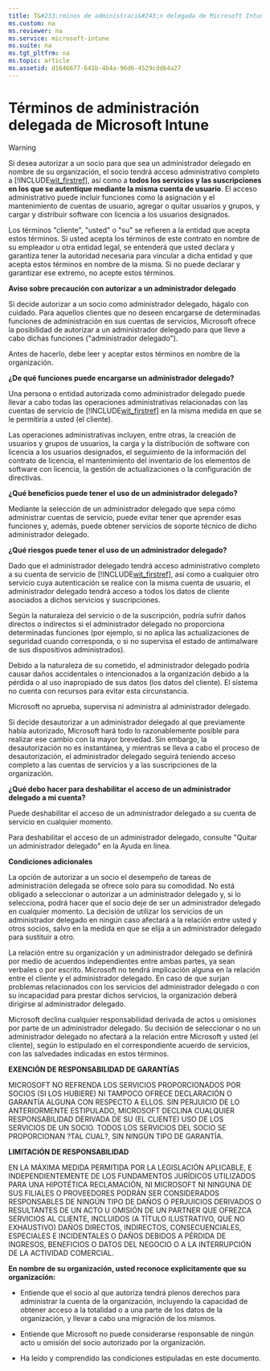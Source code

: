 ```yaml
---
title: T&#233;rminos de administraci&#243;n delegada de Microsoft Intune
ms.custom: na
ms.reviewer: na
ms.service: microsoft-intune
ms.suite: na
ms.tgt_pltfrm: na
ms.topic: article
ms.assetid: d1646677-641b-4b4a-96d6-4529cdd64a27
---
```

# T&#233;rminos de administraci&#243;n delegada de Microsoft Intune
> [!WARNING]
> Si desea autorizar a un socio para que sea un administrador delegado en nombre de su organización, el socio tendrá acceso administrativo completo a [!INCLUDE[wit_firstref](../Token/wit_firstref_md.md)], así como a **todos los servicios y las suscripciones en los que se autentique mediante la misma cuenta de usuario**.  El acceso administrativo puede incluir funciones como la asignación y el mantenimiento de cuentas de usuario, agregar o quitar usuarios y grupos, y cargar y distribuir software con licencia a los usuarios designados.

Los términos "cliente", "usted" o "su" se refieren a la entidad que acepta estos términos. Si usted acepta los términos de este contrato en nombre de su empleador u otra entidad legal, se entenderá que usted declara y garantiza tener la autoridad necesaria para vincular a dicha entidad y que acepta estos términos en nombre de la misma. Si no puede declarar y garantizar ese extremo, no acepte estos términos.

**Aviso sobre precaución con autorizar a un administrador delegado**

Si decide autorizar a un socio como administrador delegado, hágalo con cuidado. Para aquellos clientes que no deseen encargarse de determinadas funciones de administración en sus cuentas de servicios, Microsoft ofrece la posibilidad de autorizar a un administrador delegado para que lleve a cabo dichas funciones ("administrador delegado").

Antes de hacerlo, debe leer y aceptar estos términos en nombre de la organización.

**¿De qué funciones puede encargarse un administrador delegado?**

Una persona o entidad autorizada como administrador delegado puede llevar a cabo todas las operaciones administrativas relacionadas con las cuentas de servicio de [!INCLUDE[wit_firstref](../Token/wit_firstref_md.md)] en la misma medida en que se le permitiría a usted (el cliente).

Las operaciones administrativas incluyen, entre otras, la creación de usuarios y grupos de usuarios, la carga y la distribución de software con licencia a los usuarios designados, el seguimiento de la información del contrato de licencia, el mantenimiento del inventario de los elementos de software con licencia, la gestión de actualizaciones o la configuración de directivas.

**¿Qué beneficios puede tener el uso de un administrador delegado?**

Mediante la selección de un administrador delegado que sepa cómo administrar cuentas de servicio, puede evitar tener que aprender esas funciones y, además, puede obtener servicios de soporte técnico de dicho administrador delegado.

**¿Qué riesgos puede tener el uso de un administrador delegado?**

Dado que el administrador delegado tendrá acceso administrativo completo a su cuenta de servicio de [!INCLUDE[wit_firstref](../Token/wit_firstref_md.md)], así como a cualquier otro servicio cuya autenticación se realice con la misma cuenta de usuario, el administrador delegado tendrá acceso a todos los datos de cliente asociados a dichos servicios y suscripciones.

Según la naturaleza del servicio o de la suscripción, podría sufrir daños directos o indirectos si el administrador delegado no proporciona determinadas funciones (por ejemplo, si no aplica las actualizaciones de seguridad cuando corresponda, o si no supervisa el estado de antimalware de sus dispositivos administrados).

Debido a la naturaleza de su cometido, el administrador delegado podría causar daños accidentales o intencionados a la organización debido a la pérdida o al uso inapropiado de sus datos (los datos del cliente). El sistema no cuenta con recursos para evitar esta circunstancia.

Microsoft no aprueba, supervisa ni administra al administrador delegado.

Si decide desautorizar a un administrador delegado al que previamente había autorizado, Microsoft hará todo lo razonablemente posible para realizar ese cambio con la mayor brevedad. Sin embargo, la desautorización no es instantánea, y mientras se lleva a cabo el proceso de desautorización, el administrador delegado seguirá teniendo acceso completo a las cuentas de servicios y a las suscripciones de la organización.

**¿Qué debo hacer para deshabilitar el acceso de un administrador delegado a mi cuenta?**

Puede deshabilitar el acceso de un administrador delegado a su cuenta de servicio en cualquier momento.

Para deshabilitar el acceso de un administrador delegado, consulte "Quitar un administrador delegado" en la Ayuda en línea.

**Condiciones adicionales**

La opción de autorizar a un socio el desempeño de tareas de administración delegada se ofrece solo para su comodidad. No está obligado a seleccionar o autorizar a un administrador delegado y, si lo selecciona, podrá hacer que el socio deje de ser un administrador delegado en cualquier momento. La decisión de utilizar los servicios de un administrador delegado en ningún caso afectará a la relación entre usted y otros socios, salvo en la medida en que se elija a un administrador delegado para sustituir a otro.

La relación entre su organización y un administrador delegado se definirá por medio de acuerdos independientes entre ambas partes, ya sean verbales o por escrito. Microsoft no tendrá implicación alguna en la relación entre el cliente y el administrador delegado. En caso de que surjan problemas relacionados con los servicios del administrador delegado o con su incapacidad para prestar dichos servicios, la organización deberá dirigirse al administrador delegado.

Microsoft declina cualquier responsabilidad derivada de actos u omisiones por parte de un administrador delegado. Su decisión de seleccionar o no un administrador delegado no afectará a la relación entre Microsoft y usted (el cliente), según lo estipulado en el correspondiente acuerdo de servicios, con las salvedades indicadas en estos términos.

**EXENCIÓN DE RESPONSABILIDAD DE GARANTÍAS**

MICROSOFT NO REFRENDA LOS SERVICIOS PROPORCIONADOS POR SOCIOS (SI LOS HUBIERE) NI TAMPOCO OFRECE DECLARACIÓN O GARANTÍA ALGUNA CON RESPECTO A ELLOS. SIN PERJUICIO DE LO ANTERIORMENTE ESTIPULADO, MICROSOFT DECLINA CUALQUIER RESPONSABILIDAD DERIVADA DE SU (EL CLIENTE) USO DE LOS SERVICIOS DE UN SOCIO. TODOS LOS SERVICIOS DEL SOCIO SE PROPORCIONAN ?TAL CUAL?, SIN NINGÚN TIPO DE GARANTÍA.

**LIMITACIÓN DE RESPONSABILIDAD**

EN LA MÁXIMA MEDIDA PERMITIDA POR LA LEGISLACIÓN APLICABLE, E INDEPENDIENTEMENTE DE LOS FUNDAMENTOS JURÍDICOS UTILIZADOS PARA UNA HIPOTÉTICA RECLAMACIÓN, NI MICROSOFT NI NINGUNA DE SUS FILIALES O PROVEEDORES PODRÁN SER CONSIDERADOS RESPONSABLES DE NINGÚN TIPO DE DAÑOS O PERJUICIOS DERIVADOS O RESULTANTES DE UN ACTO U OMISIÓN DE UN PARTNER QUE OFREZCA SERVICIOS AL CLIENTE, INCLUIDOS (A TÍTULO ILUSTRATIVO, QUE NO EXHAUSTIVO) DAÑOS DIRECTOS, INDIRECTOS, CONSECUENCIALES, ESPECIALES E INCIDENTALES O DAÑOS DEBIDOS A PÉRDIDA DE INGRESOS, BENEFICIOS O DATOS DEL NEGOCIO O A LA INTERRUPCIÓN DE LA ACTIVIDAD COMERCIAL.

**En nombre de su organización, usted reconoce explícitamente que su organización:**

-   Entiende que el socio al que autoriza tendrá plenos derechos para administrar la cuenta de la organización, incluyendo la capacidad de obtener acceso a la totalidad o a una parte de los datos de la organización, y llevar a cabo una migración de los mismos.

-   Entiende que Microsoft no puede considerarse responsable de ningún acto u omisión del socio autorizado por la organización.

-   Ha leído y comprendido las condiciones estipuladas en este documento.

